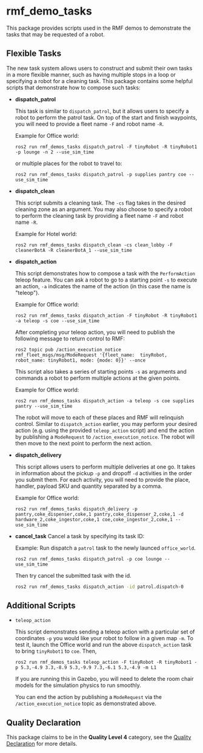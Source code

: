# rmf\_demo\_tasks

This package provides scripts used in the RMF demos to demonstrate the tasks that may be requested of a robot.

## Flexible Tasks

The new task system allows users to construct and submit their own tasks in a more flexible manner, such as having multiple stops in a loop or specifying a robot for a cleaning task. This package contains some helpful scripts that demonstrate how to compose such tasks:
- **dispatch_patrol**

  This task is similar to `dispatch_patrol`, but it allows users to specify a robot to perform the patrol task. On top of the start and finish waypoints, you will need to provide a fleet name `-F` and robot name `-R`.

  Example for Office world:
  ```
  ros2 run rmf_demos_tasks dispatch_patrol -F tinyRobot -R tinyRobot1 -p lounge -n 2 --use_sim_time
  ```

  or multiple places for the robot to travel to:
  ```
  ros2 run rmf_demos_tasks dispatch_patrol -p supplies pantry coe --use_sim_time
  ```
- **dispatch_clean**

  This script submits a cleaning task. The `-cs` flag takes in the desired cleaning zone as an argument. You may also choose to specify a robot to perform the cleaning task by providing a fleet name `-F` and robot name `-R`.

  Example for Hotel world:
  ```
  ros2 run rmf_demos_tasks dispatch_clean -cs clean_lobby -F cleanerBotA -R cleanerBotA_1 --use_sim_time
  ```
- **dispatch_action**

  This script demonstrates how to compose a task with the `PerformAction` teleop feature. You can ask a robot to go to a starting point `-s` to execute an action, `-a` indicates the name of the action (in this case the name is "teleop").

  Example for Office world:
  ```
  ros2 run rmf_demos_tasks dispatch_action -F tinyRobot -R tinyRobot1 -a teleop -s coe --use_sim_time
  ```

  After completing your teleop action, you will need to publish the following message to return control to RMF:
  ```
  ros2 topic pub /action_execution_notice rmf_fleet_msgs/msg/ModeRequest '{fleet_name:  tinyRobot, robot_name: tinyRobot1, mode: {mode: 0}}' --once
  ```

  This script also takes a series of starting points `-s` as arguments and commands a robot to perform multiple actions at the given points.

  Example for Office world:
  ```
  ros2 run rmf_demos_tasks dispatch_action -a teleop -s coe supplies pantry --use_sim_time
  ```

  The robot will move to each of these places and RMF will relinquish control. Similar to `dispatch_action` earlier, you may perform your desired action (e.g. using the provided `teleop_action` script) and end the action by publishing a `ModeRequest` to `/action_execution_notice`. The robot will then move to the next point to perform the next action.
- **dispatch_delivery**

  This script allows users to perform multiple deliveries at one go. It takes in information about the pickup `-p` and dropoff `-d` activities in the order you submit them. For each activity, you will need to provide the place, handler, payload SKU and quantity separated by a comma.

  Example for Office world:
  ```
  ros2 run rmf_demos_tasks dispatch_delivery -p pantry,coke_dispenser,coke,1 pantry,coke_dispenser_2,coke,1 -d hardware_2,coke_ingestor,coke,1 coe,coke_ingestor_2,coke,1 --use_sim_time

- **cancel_task**
  Cancel a task by specifying its task ID:
  
  Example: Run dispatch a `patrol` task to the newly launced `office_world`.
  ```
  ros2 run rmf_demos_tasks dispatch_patrol -p coe lounge --use_sim_time
  ```

  Then try cancel the submitted task with the id.
  ```bash
  ros2 run rmf_demos_tasks dispatch_action -id patrol.dispatch-0
  ```

## Additional Scripts

- `teleop_action`

  This script demonstrates sending a teleop action with a particular set of coordinates `-p` you would like your robot to follow in a given map `-m`. To test it, launch the Office world and run the above `dispatch_action` task to bring `tinyRobot1` to `coe`. Then,
  ```
  ros2 run rmf_demos_tasks teleop_action -F tinyRobot -R tinyRobot1 -p 5.3,-4.9 3.3,-8.9 5.3,-9.9 7.3,-6.1 5.3,-4.9 -m L1
  ```
  If you are running this in Gazebo, you will need to delete the room chair models for the simulation physics to run smoothly.

  You can end the action by publishing a `ModeRequest` via the `/action_execution_notice` topic as demonstrated above.

## Quality Declaration

This package claims to be in the **Quality Level 4** category, see the [Quality Declaration](./QUALITY_DECLARATION.md) for more details.
